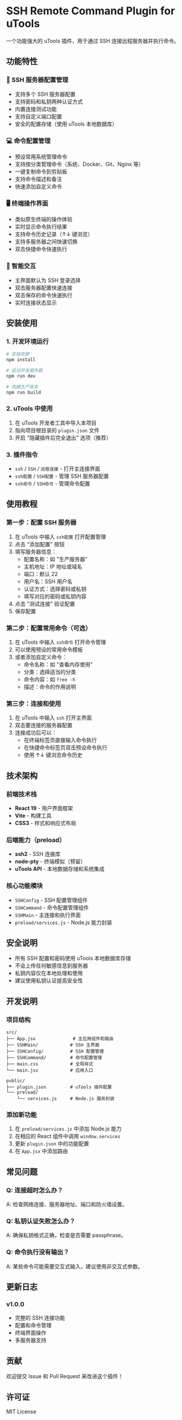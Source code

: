 # SSH Remote Command Plugin for uTools

一个功能强大的 uTools 插件，用于通过 SSH 连接远程服务器并执行命令。

## 功能特性

### 🔧 SSH 服务器配置管理
- 支持多个 SSH 服务器配置
- 支持密码和私钥两种认证方式
- 内置连接测试功能
- 支持自定义端口配置
- 安全的配置存储（使用 uTools 本地数据库）

### 💻 命令配置管理
- 预设常用系统管理命令
- 支持按分类管理命令（系统、Docker、Git、Nginx 等）
- 一键复制命令到剪贴板
- 支持命令描述和备注
- 快速添加自定义命令

### 🖥️ 终端操作界面
- 类似原生终端的操作体验
- 实时显示命令执行结果
- 支持命令历史记录（↑↓ 键浏览）
- 支持多服务器之间快速切换
- 双击快捷命令快速执行

### 🎯 智能交互
- 主界面默认为 SSH 登录选择
- 双击服务器配置快速连接
- 双击保存的命令快速执行
- 实时连接状态显示

## 安装使用

### 1. 开发环境运行

```bash
# 安装依赖
npm install

# 启动开发服务器
npm run dev

# 构建生产版本
npm run build
```

### 2. uTools 中使用

1. 在 uTools 开发者工具中导入本项目
2. 指向项目根目录的 `plugin.json` 文件
3. 开启 "隐藏插件后完全退出" 选项（推荐）

### 3. 插件指令

- `ssh` / `SSH` / `远程连接` - 打开主连接界面
- `ssh配置` / `SSH配置` - 管理 SSH 服务器配置
- `ssh命令` / `SSH命令` - 管理命令配置

## 使用教程

### 第一步：配置 SSH 服务器

1. 在 uTools 中输入 `ssh配置` 打开配置管理
2. 点击 "添加配置" 按钮
3. 填写服务器信息：
   - 配置名称：如 "生产服务器"
   - 主机地址：IP 地址或域名
   - 端口：默认 22
   - 用户名：SSH 用户名
   - 认证方式：选择密码或私钥
   - 填写对应的密码或私钥内容
4. 点击 "测试连接" 验证配置
5. 保存配置

### 第二步：配置常用命令（可选）

1. 在 uTools 中输入 `ssh命令` 打开命令管理
2. 可以使用预设的常用命令模板
3. 或者添加自定义命令：
   - 命令名称：如 "查看内存使用"
   - 分类：选择适当的分类
   - 命令内容：如 `free -h`
   - 描述：命令的作用说明

### 第三步：连接和使用

1. 在 uTools 中输入 `ssh` 打开主界面
2. 双击要连接的服务器配置
3. 连接成功后可以：
   - 在终端标签页直接输入命令执行
   - 在快捷命令标签页双击预设命令执行
   - 使用 ↑↓ 键浏览命令历史

## 技术架构

### 前端技术栈
- **React 19** - 用户界面框架
- **Vite** - 构建工具
- **CSS3** - 样式和响应式布局

### 后端能力（preload）
- **ssh2** - SSH 连接库
- **node-pty** - 终端模拟（预留）
- **uTools API** - 本地数据存储和系统集成

### 核心功能模块
- `SSHConfig` - SSH 配置管理组件
- `SSHCommand` - 命令配置管理组件  
- `SSHMain` - 主连接和执行界面
- `preload/services.js` - Node.js 能力封装

## 安全说明

- 所有 SSH 配置和密码使用 uTools 本地数据库存储
- 不会上传任何敏感信息到服务器
- 私钥内容仅在本地处理和使用
- 建议使用私钥认证提高安全性

## 开发说明

### 项目结构
```
src/
├── App.jsx              # 主应用组件和路由
├── SSHMain/            # SSH 主界面
├── SSHConfig/          # SSH 配置管理
├── SSHCommand/         # 命令配置管理
├── main.css            # 全局样式
└── main.jsx            # 应用入口

public/
├── plugin.json         # uTools 插件配置
└── preload/
    └── services.js     # Node.js 服务封装
```

### 添加新功能

1. 在 `preload/services.js` 中添加 Node.js 能力
2. 在相应的 React 组件中调用 `window.services`
3. 更新 `plugin.json` 中的功能配置
4. 在 `App.jsx` 中添加路由

## 常见问题

### Q: 连接超时怎么办？
A: 检查网络连接、服务器地址、端口和防火墙设置。

### Q: 私钥认证失败怎么办？  
A: 确保私钥格式正确，检查是否需要 passphrase。

### Q: 命令执行没有输出？
A: 某些命令可能需要交互式输入，建议使用非交互式参数。

## 更新日志

### v1.0.0
- 完整的 SSH 连接功能
- 配置和命令管理
- 终端界面操作
- 多服务器支持

## 贡献

欢迎提交 Issue 和 Pull Request 来改进这个插件！

## 许可证

MIT License